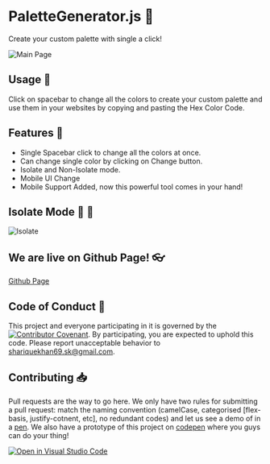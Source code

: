 # PaletteGenerator.js :art:

Create your custom palette with single a click!

![Main Page](https://i.ibb.co/thDCCwN/homepage.png)

## Usage :thinking:
Click on spacebar to change all the colors to create your custom palette and use them in your websites by copying and pasting the Hex Color Code.

## Features :gem:

- Single Spacebar click to change all the colors at once.
- Can change single color by clicking on Change button.
- Isolate and Non-Isolate mode.
- Mobile UI Change
- Mobile Support Added, now this powerful tool comes in your hand!

## Isolate Mode :barber: :barber:

![Isolate](https://i.ibb.co/Jryh3Rr/isolatemode.png)

## We are live on Github Page! 👓

[Github Page](https://shariquekhan1997.github.io/PaletteGenerator.js/)

## Code of Conduct :scroll:

This project and everyone participating in it is governed by the [![Contributor Covenant](https://img.shields.io/badge/Contributor%20Covenant-2.0-4baaaa.svg)](code_of_conduct.md). By participating, you are expected to uphold this code. Please report unacceptable behavior to [shariquekhan69.sk@gmail.com](mailto:shariquekhan69.sk@gmail.com).

## Contributing :inbox_tray:

Pull requests are the way to go here. We only have two rules for submitting a pull request: match the naming convention (camelCase, categorised [flex-basis, justify-cotnent, etc], no redundant codes) and let us see a demo of in a [pen](http://codepen.io). We also have a prototype of this project on [codepen](https://codepen.io/sharique-khan/pen/jOmbmOO) where you guys can do your thing!

[![Open in Visual Studio Code](https://open.vscode.dev/badges/open-in-vscode.svg)](https://open.vscode.dev/shariquekhan1997/PaletteGenerator.js)

